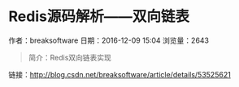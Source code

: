 # Redis源码解析——双向链表
作者：breaksoftware
日期：2016-12-09 15:04
浏览量：2643
> 简介：Redis双向链表实现

 链接：http://blog.csdn.net/breaksoftware/article/details/53525621
